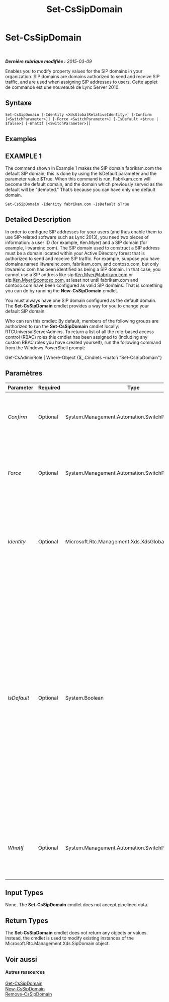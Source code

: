 ﻿---
title: Set-CsSipDomain
TOCTitle: Set-CsSipDomain
ms:assetid: c19aaa3f-04d3-467e-b9d5-d574674eb4a4
ms:mtpsurl: https://technet.microsoft.com/fr-fr/library/Gg412949(v=OCS.15)
ms:contentKeyID: 49298756
ms.date: 05/20/2016
mtps_version: v=OCS.15
ms.translationtype: HT
---

# Set-CsSipDomain

 

_**Dernière rubrique modifiée :** 2015-03-09_

Enables you to modify property values for the SIP domains in your organization. SIP domains are domains authorized to send and receive SIP traffic, and are used when assigning SIP addresses to users. Cette applet de commande est une nouveauté de Lync Server 2010.

## Syntaxe

    Set-CsSipDomain [-Identity <XdsGlobalRelativeIdentity>] [-Confirm [<SwitchParameter>]] [-Force <SwitchParameter>] [-IsDefault <$true | $false>] [-WhatIf [<SwitchParameter>]]

## Examples

## EXAMPLE 1

The command shown in Example 1 makes the SIP domain fabrikam.com the default SIP domain; this is done by using the IsDefault parameter and the parameter value $True. When this command is run, Fabrikam.com will become the default domain, and the domain which previously served as the default will be "demoted." That’s because you can have only one default domain.

    Set-CsSipDomain -Identity fabrikam.com -IsDefault $True

## Detailed Description

In order to configure SIP addresses for your users (and thus enable them to use SIP-related software such as Lync 2013), you need two pieces of information: a user ID (for example, Ken.Myer) and a SIP domain (for example, litwareinc.com). The SIP domain used to construct a SIP address must be a domain located within your Active Directory forest that is authorized to send and receive SIP traffic. For example, suppose you have domains named litwareinc.com, fabrikam.com, and contoso.com, but only litwareinc.com has been identified as being a SIP domain. In that case, you cannot use a SIP address like sip:Ken.Myer@fabrikam.com or sip:Ken.Myer@contoso.com, at least not until fabrikam.com and contoso.com have been configured as valid SIP domains. That is something you can do by running the **New-CsSipDomain** cmdlet.

You must always have one SIP domain configured as the default domain. The **Set-CsSipDomain** cmdlet provides a way for you to change your default SIP domain.

Who can run this cmdlet: By default, members of the following groups are authorized to run the **Set-CsSipDomain** cmdlet locally: RTCUniversalServerAdmins. To return a list of all the role-based access control (RBAC) roles this cmdlet has been assigned to (including any custom RBAC roles you have created yourself), run the following command from the Windows PowerShell prompt:

Get-CsAdminRole | Where-Object {$\_.Cmdlets –match "Set-CsSipDomain"}

## Paramètres


<table>
<colgroup>
<col style="width: 25%" />
<col style="width: 25%" />
<col style="width: 25%" />
<col style="width: 25%" />
</colgroup>
<thead>
<tr class="header">
<th>Parameter</th>
<th>Required</th>
<th>Type</th>
<th>Description</th>
</tr>
</thead>
<tbody>
<tr class="odd">
<td><p><em>Confirm</em></p></td>
<td><p>Optional</p></td>
<td><p>System.Management.Automation.SwitchParameter</p></td>
<td><p>Vous demande confirmation avant d’exécuter la commande.</p></td>
</tr>
<tr class="even">
<td><p><em>Force</em></p></td>
<td><p>Optional</p></td>
<td><p>System.Management.Automation.SwitchParameter</p></td>
<td><p>Suppresses the display of any non-fatal error message that might occur when running the command.</p></td>
</tr>
<tr class="odd">
<td><p><em>Identity</em></p></td>
<td><p>Optional</p></td>
<td><p>Microsoft.Rtc.Management.Xds.XdsGlobalRelativeIdentity</p></td>
<td><p>Fully qualified domain name (FQDN) of the SIP domain to be configured as the default domain. For example: -Identity fabrikam.com.</p></td>
</tr>
<tr class="even">
<td><p><em>IsDefault</em></p></td>
<td><p>Optional</p></td>
<td><p>System.Boolean</p></td>
<td><p>Indicates whether the domain is the default SIP domain, the domain used by Lync Server any time a domain name is not explicitly stated. If set to True, the new domain will become the new default domain. You cannot set this value to False because that would leave you without a default SIP domain.</p>
<p>If you change the default SIP domain you will need to restart the RTCCAA and RTCCAS services.</p></td>
</tr>
<tr class="odd">
<td><p><em>WhatIf</em></p></td>
<td><p>Optional</p></td>
<td><p>System.Management.Automation.SwitchParameter</p></td>
<td><p>Décrit ce qui se passe si vous exécutez la commande sans l’exécuter réellement.</p></td>
</tr>
</tbody>
</table>


## Input Types

None. The **Set-CsSipDomain** cmdlet does not accept pipelined data.

## Return Types

The **Set-CsSipDomain** cmdlet does not return any objects or values. Instead, the cmdlet is used to modify existing instances of the Microsoft.Rtc.Management.Xds.SipDomain object.

## Voir aussi

#### Autres ressources

[Get-CsSipDomain](get-cssipdomain.md)  
[New-CsSipDomain](new-cssipdomain.md)  
[Remove-CsSipDomain](remove-cssipdomain.md)

